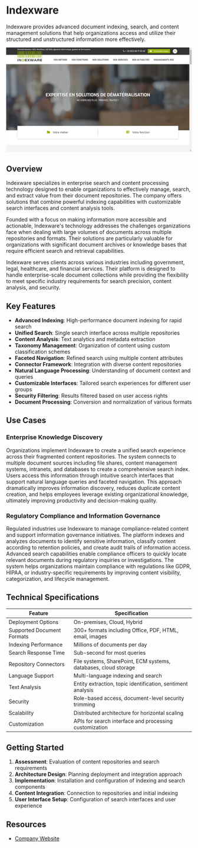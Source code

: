 
# Indexware

Indexware provides advanced document indexing, search, and content management solutions that help organizations access and utilize their structured and unstructured information more effectively.

![Indexware](./assets/indexware.png)

## Overview

Indexware specializes in enterprise search and content processing technology designed to enable organizations to effectively manage, search, and extract value from their document repositories. The company offers solutions that combine powerful indexing capabilities with customizable search interfaces and content analysis tools.

Founded with a focus on making information more accessible and actionable, Indexware's technology addresses the challenges organizations face when dealing with large volumes of documents across multiple repositories and formats. Their solutions are particularly valuable for organizations with significant document archives or knowledge bases that require efficient search and retrieval capabilities.

Indexware serves clients across various industries including government, legal, healthcare, and financial services. Their platform is designed to handle enterprise-scale document collections while providing the flexibility to meet specific industry requirements for search precision, content analysis, and security.

## Key Features

- **Advanced Indexing**: High-performance document indexing for rapid search
- **Unified Search**: Single search interface across multiple repositories
- **Content Analysis**: Text analytics and metadata extraction
- **Taxonomy Management**: Organization of content using custom classification schemes
- **Faceted Navigation**: Refined search using multiple content attributes
- **Connector Framework**: Integration with diverse content repositories
- **Natural Language Processing**: Understanding of document context and queries
- **Customizable Interfaces**: Tailored search experiences for different user groups
- **Security Filtering**: Results filtered based on user access rights
- **Document Processing**: Conversion and normalization of various formats

## Use Cases

### Enterprise Knowledge Discovery

Organizations implement Indexware to create a unified search experience across their fragmented content repositories. The system connects to multiple document sources including file shares, content management systems, intranets, and databases to create a comprehensive search index. Users access this information through intuitive search interfaces that support natural language queries and faceted navigation. This approach dramatically improves information discovery, reduces duplicate content creation, and helps employees leverage existing organizational knowledge, ultimately improving productivity and decision-making quality.

### Regulatory Compliance and Information Governance

Regulated industries use Indexware to manage compliance-related content and support information governance initiatives. The platform indexes and analyzes documents to identify sensitive information, classify content according to retention policies, and create audit trails of information access. Advanced search capabilities enable compliance officers to quickly locate relevant documents during regulatory inquiries or investigations. The system helps organizations maintain compliance with regulations like GDPR, HIPAA, or industry-specific requirements by improving content visibility, categorization, and lifecycle management.

## Technical Specifications

| Feature | Specification |
|---------|---------------|
| Deployment Options | On-premises, Cloud, Hybrid |
| Supported Document Formats | 300+ formats including Office, PDF, HTML, email, images |
| Indexing Performance | Millions of documents per day |
| Search Response Time | Sub-second for most queries |
| Repository Connectors | File systems, SharePoint, ECM systems, databases, cloud storage |
| Language Support | Multi-language indexing and search |
| Text Analysis | Entity extraction, topic identification, sentiment analysis |
| Security | Role-based access, document-level security trimming |
| Scalability | Distributed architecture for horizontal scaling |
| Customization | APIs for search interface and processing customization |

## Getting Started

1. **Assessment**: Evaluation of content repositories and search requirements
2. **Architecture Design**: Planning deployment and integration approach
3. **Implementation**: Installation and configuration of indexing and search components
4. **Content Integration**: Connection to repositories and initial indexing
5. **User Interface Setup**: Configuration of search interfaces and user experience

## Resources

- [Company Website](https://www.indexware.fr/)
